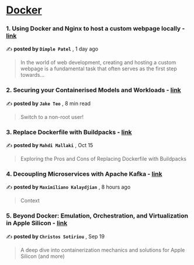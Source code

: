 
<h1><a href=https://medium.com/tag/docker/recommended target="_blank" rel="noopener noreferrer">Docker</a></h1>
<h3>1. Using Docker and Nginx to host a custom webpage locally - <a href=https://medium.com/@dp3cloud/using-docker-and-nginx-to-host-a-custom-webpage-locally-163a61c86dd2?source=tag_recommended_feed---------0-84----------docker----------d4a2abae_9dcf_4691_8492_e775e8ffa120------- target="_blank" rel="noopener noreferrer">link</a></h3>

✍️ **posted by `Dimple Patel`** <date> , 1 day ago</date>

<blockquote>In the world of web development, creating and hosting a custom webpage is a fundamental task that often serves as the first step towards…</blockquote>

<h3>2. Securing your Containerised Models and Workloads - <a href=https://medium.com/towards-data-science/securing-your-containerised-models-and-workloads-3bff4d90a07b?source=tag_recommended_feed---------1-107----------docker----------d4a2abae_9dcf_4691_8492_e775e8ffa120------- target="_blank" rel="noopener noreferrer">link</a></h3>

✍️ **posted by `Jake Teo`** <date> , 8 min read</date>

<blockquote>Switch to a non-root user!</blockquote>

<h3>3. Replace Dockerfile with Buildpacks - <a href=https://medium.com/itnext/replace-dockerfile-with-buildpacks-f7e435ad2bfc?source=tag_recommended_feed---------2-85----------docker----------d4a2abae_9dcf_4691_8492_e775e8ffa120------- target="_blank" rel="noopener noreferrer">link</a></h3>

✍️ **posted by `Mahdi Mallaki`** <date> , Oct 15</date>

<blockquote>Exploring the Pros and Cons of Replacing Dockerfile with Buildpacks</blockquote>

<h3>4. Decoupling Microservices with Apache Kafka - <a href=https://medium.com/@maxi.gkd/decoupling-microservices-with-apache-kafka-56e8634434d6?source=tag_recommended_feed---------3-84----------docker----------d4a2abae_9dcf_4691_8492_e775e8ffa120------- target="_blank" rel="noopener noreferrer">link</a></h3>

✍️ **posted by `Maximiliano Kalaydjian`** <date> , 8 hours ago</date>

<blockquote>Context</blockquote>

<h3>5. Beyond Docker: Emulation, Orchestration, and Virtualization in Apple Silicon - <a href=https://medium.com/itnext/beyond-docker-emulation-orchestration-and-virtualization-in-apple-silicon-34011259cd91?source=tag_recommended_feed---------4-107----------docker----------d4a2abae_9dcf_4691_8492_e775e8ffa120------- target="_blank" rel="noopener noreferrer">link</a></h3>

✍️ **posted by `Christos Sotiriou`** <date> , Sep 19</date>

<blockquote>A deep dive into containerization mechanics and solutions for Apple Silicon (and more)</blockquote>

